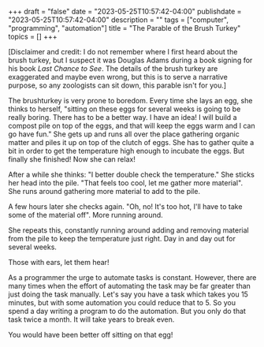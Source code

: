 +++
draft = "false"
date = "2023-05-25T10:57:42-04:00"
publishdate = "2023-05-25T10:57:42-04:00"
description = ""
tags = ["computer", "programming", "automation"]
title = "The Parable of the Brush Turkey"
topics = []
+++

[Disclaimer and credit:  I do not remember where I first heard about the brush turkey, but I suspect it was Douglas Adams during a book signing for his book _Last Chance to See_.  The details of the brush turkey are exaggerated and maybe even wrong, but this is to serve a narrative purpose, so any zoologists can sit down, this parable isn't for you.]

The brushturkey is very prone to boredom.  Every time she lays an egg, she thinks to herself, "sitting on these eggs for several weeks is going to be really boring.  There has to be a better way.  I have an idea!  I will build a compost pile on top of the eggs, and that will keep the eggs warm and I can go have fun."  She gets up and runs all over the place gathering organic matter and piles it up on top of the clutch of eggs.  She has to gather quite a bit in order to get the temperature high enough to incubate the eggs.  But finally she finished!  Now she can relax!

After a while she thinks:  "I better double check the temperature."  She sticks her head into the pile.  "That feels too cool, let me gather more material".  She runs around gathering more material to add to the pile.

A few hours later she checks again.  "Oh, no!  It's too hot, I'll have to take some of the material off".  More running around.

She repeats this, constantly running around adding and removing material from the pile to keep the temperature just right.  Day in and day out for several weeks.

Those with ears, let them hear!

As a programmer the urge to automate tasks is constant.  However, there are many times when the effort of automating the task may be far greater than just doing the task manually.  Let's say you have a task which takes you 15 minutes, but with some automation you could reduce that to 5.  So you spend a day writing a program to do the automation.  But you only do that task twice a month.  It will take years to break even.

You would have been better off sitting on that egg!
